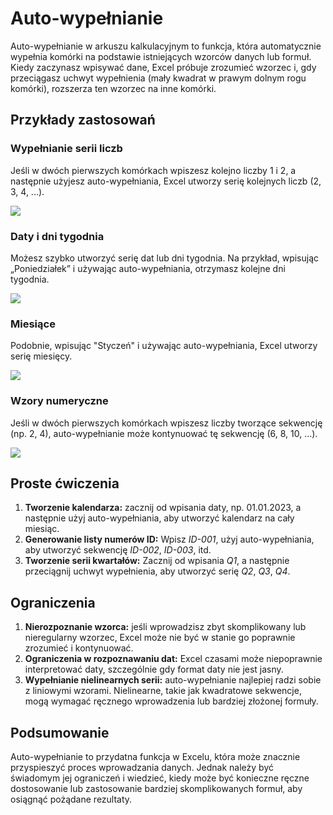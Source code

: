 # Auto-wypełnianie

Auto-wypełnianie w arkuszu kalkulacyjnym to funkcja, która automatycznie wypełnia komórki na podstawie istniejących wzorców danych lub formuł. Kiedy zaczynasz wpisywać dane, Excel próbuje zrozumieć wzorzec i, gdy przeciągasz uchwyt wypełnienia (mały kwadrat w prawym dolnym rogu komórki), rozszerza ten wzorzec na inne komórki.

## Przykłady zastosowań

### Wypełnianie serii liczb

Jeśli w dwóch pierwszych komórkach wpiszesz kolejno liczby 1 i 2, a następnie użyjesz auto-wypełniania, Excel utworzy serię kolejnych liczb (2, 3, 4, ...).

![](../.gitbook/assets/spreadsheet/numbers.gif)

### Daty i dni tygodnia

Możesz szybko utworzyć serię dat lub dni tygodnia. Na przykład, wpisując „Poniedziałek” i używając auto-wypełniania, otrzymasz kolejne dni tygodnia.

![](../.gitbook/assets/spreadsheet/weekdays.gif)

### Miesiące

Podobnie, wpisując "Styczeń" i używając auto-wypełniania, Excel utworzy serię miesięcy.

![](../.gitbook/assets/spreadsheet/months.gif)

### Wzory numeryczne

Jeśli w dwóch pierwszych komórkach wpiszesz liczby tworzące sekwencję (np. 2, 4), auto-wypełnianie może kontynuować tę sekwencję (6, 8, 10, ...).

![](../.gitbook/assets/spreadsheet/sequences.gif)

## Proste ćwiczenia

1. **Tworzenie kalendarza:** zacznij od wpisania daty, np. 01.01.2023, a następnie użyj auto-wypełniania, aby utworzyć kalendarz na cały miesiąc.
2. **Generowanie listy numerów ID:** Wpisz *ID-001*, użyj auto-wypełniania, aby utworzyć sekwencję *ID-002*, *ID-003*, itd.
3. **Tworzenie serii kwartałów:** Zacznij od wpisania *Q1*, a następnie przeciągnij uchwyt wypełnienia, aby utworzyć serię *Q2*, *Q3*, *Q4*.

## Ograniczenia

1. **Nierozpoznanie wzorca:** jeśli wprowadzisz zbyt skomplikowany lub nieregularny wzorzec, Excel może nie być w stanie go poprawnie zrozumieć i kontynuować.
2. **Ograniczenia w rozpoznawaniu dat:** Excel czasami może niepoprawnie interpretować daty, szczególnie gdy format daty nie jest jasny.
3. **Wypełnianie nielinearnych serii:** auto-wypełnianie najlepiej radzi sobie z liniowymi wzorami. Nielinearne, takie jak kwadratowe sekwencje, mogą wymagać ręcznego wprowadzenia lub bardziej złożonej formuły.

## Podsumowanie

Auto-wypełnianie to przydatna funkcja w Excelu, która może znacznie przyspieszyć proces wprowadzania danych. Jednak należy być świadomym jej ograniczeń i wiedzieć, kiedy może być konieczne ręczne dostosowanie lub zastosowanie bardziej skomplikowanych formuł, aby osiągnąć pożądane rezultaty.
